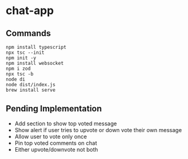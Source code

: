 # chat-app

## Commands

```
npm install typescript
npx tsc --init
npm init -y
npm install websocket 
npm i zod
npx tsc -b
node di
node dist/index.js
brew install serve
```

## Pending Implementation
- Add section to show top voted message
- Show alert if user tries to upvote or down vote their own message
- Allow user to vote only once
- Pin top voted comments on chat
- Either upvote/downvote not both